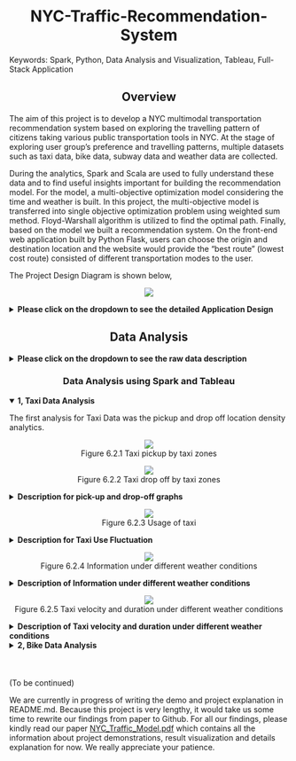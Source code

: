 <h1 align=center> NYC-Traffic-Recommendation-System</h1>
<p>Keywords: Spark, Python, Data Analysis and Visualization, Tableau, Full-Stack Application</p>
<h2 align = "center">Overview</h2>
<p>

The aim of this project is to develop a NYC multimodal transportation recommendation system based on exploring the travelling pattern of citizens taking various public transportation tools in NYC. At the stage of exploring user group’s preference and travelling patterns, multiple datasets such as taxi data, bike data, subway data and weather data are collected. 
 
 During the analytics, Spark and Scala are used to fully understand these data and to find useful insights important for building the recommendation model. For the model, a multi-objective optimization model considering the time and weather is built. In this project, the multi-objective model is transferred into single objective optimization problem using weighted sum method. Floyd-Warshall algorithm is utilized to find the optimal path. Finally, based on the model we built a recommendation system. On the front-end web application built by Python Flask, users can choose the origin and destination location and the website would provide the “best route” (lowest cost route) consisted of different transportation modes to the user.  
</p>

<p>The Project Design Diagram is shown below, </p>

<p align="center">
	<image src="./graphs/design.png">
</p>
<details><summary><b>Please click on the dropdown to see the detailed Application Design</b></strong></summary>
<p>
	At the first stage of the project, data including taxi, subway, citibike and weather from different sources is collected and stored in Hadoop HDFS. In Spark, the travelling patterns of taxi, subway and citibikes are analyzed under different weather conditions and time periods. Average velocity and cost of each transportation mode under different weather conditions and time period are generated. With the result of analysis, a multimodal transportation recommendation model minimizing both duration and cost is built and Floyd-Warshall algorithm is utilized to find the optimal path.
</p>
<p>
After preforming the previous steps, we would gather enough information from the algorithm and analytics to compile the data layers. Data layers has the highly aggregated metadata which are much smaller than original data and running result from the Floyd Washer Algorithm. We created this layer to accelerate the program speed by avoiding running the back-end spark data query code from the beginning and Floyd-Warshall algorithm implementation every time when a user query for the best route information, since the cost for running either spark data query code and Floyd Warshall Algorithm code is very high. Therefore, data layer can be considered as caching the output from data analysis and the algorithm in a sense. However, to keep the data layers up to date, we plan to automate the process of data layers updating itself from the newest data in Spark in the future.
</p>
<p>
With the data layer constructed as described above, we have the options to build numerous applications on top on it. Because of the limitation of time, we would build a web application as demonstration for the project.
</p>

</details>



<h2 align = "center">Data Analysis</h2>








<details><summary><b>Please click on the dropdown to see the raw data description</b></strong></summary>
 <h2 align = "center">Detailed Data Description</h2>
<p>
As discussed above, we mainly made use of four different kinds of data: Taxi Data, Subway Data, Bike Data, and Weather Data. 
</p>
<h3 align = "center"> Taxi Data Description</h3>

Yellow Taxi and For-Hired Vehicle data (10GB) were extracted from New York City TLC trip record data. There are in total 19 fields in the raw data including break-down of the total trip fee, trip distance, start location, ending location, etc. The time range for taxi data that we will be using for this project is from 01/01/2018 to 12/31/2018. After processing the data, eights fields that are relevant to the research are retained. Information about these columns are listed below.



|Columns    |Type    |Max         |Min         |
|:---------:|:------:|:----------:|:----------:|
|start Date |	String | 2018-12-31 | 2018-01-01 |
|start Time	|String	 |4           |	1          |
|end Date	  |String	 |2018-12-31	|2018-01-01  |
|end Time	  |String  |  	4	      |1           |
|trip Dist	|Double	 |99.95	      |     0      |
|pickup	    |String	 |265	        |   0        |
|dropoff  	|String	 |265	        |0           |
|amount   	|Double	 |999.56	    |0           |

<p>
Pick up and drop off locations are the number mapped by the TLC taxi zone in New York City. The amount is the aggregated taxi fee for a trip. 
</p>

<h3 align = "center"> Subway Data Description</h3>
Subway data (100KB) was downloaded from NYC Open Data. This dataset includes the location of subway stations in NYC. The schema of the data is as follows.

|Columns    |Type    |	Max(value length)|Min(value length)|
|:---------:|:------:|:----------:|:----------:|
|Name |	String	| 34         |	 5         |
|Latitude	  |Double  |	 14	       |12          |
|Longitude	 |Double	 |11 	        |15          |
|Line       |	String	|15	         |1           |

<h3 align = "center"> Citibike Dataset Description</h3>
Citibike data (5GB) is accessed from Citibike official website. Citibike record data in the New York City is collected from 1/1/2018 to 31/12/2018. The schema of Citibike dataset is shown as follows.

|Columns|Type|Max(value/value length)|	Min(value/value length)
|:---------:|:------:|:----------:|:----------:|
|Duration|	Int|	19510049|	61|
|Start_time|	String|	19	|19|
|Stop_time	|String	|19	|19|
|Latitude|	Double|	45.506|	40.647|
|Longitude|	Double|	-73.569|	-74.025|


<h3 align = "center"> Weather Description</h3>
Weather data (4.8MB) was downloaded from National Centers For Environmental Information. We collected the New York City weather data from 1/1/2018 to 31/12/2018. The size of this dataset is 4.8 MB. It contains lots of useful columns, such as windspeed, temperature and precipitation. The schema of this dataset is as follows.

|Columns|Type|Max|Min|
|:---------:|:------:|:----------:|:----------:|
|Date|String|21|21|
|Temperature|Double|	95|	5|
|Precipitation	|Double	|1.69	|0.0|
|Windspeed	|Double	|21	|0|

</details>

<h3 align = "center">Data Analysis using Spark and Tableau</h3>
<details open><summary><b>1, Taxi Data Analysis</b></strong></summary>
<p>The first analysis for Taxi Data was the pickup and drop off location density analytics.</p>
<p align="center">
	<image src="./graphs/pickup.png">
	<br>
	<span>Figure 6.2.1 Taxi pickup by taxi zones</span>
</p>
<p align="center">
	<image src="./graphs/dropoff.png">
	<br>
	<span>Figure 6.2.2 Taxi drop off by taxi zones</span>
</p>
<details><summary><b>Description for pick-up and drop-off graphs</b></strong></summary>
<p>
In first pickup heatmap, the more counts an area have, the darker red that area is. As the graph indicates, Manhattan area and the area along Manhattan island have the most counts of pickup. Also, what worth noticing is the area at bottom right of the graph. It has an unusual darker red compared with the areas around it, which is the JFK airport area. Apparently, many people (possibly a good portion of them is tourists) opt to take taxi to airport. 
</p>
<p>
The second graph is drop off heatmap. The darker blue an area is, the more drop off counts that area has. The densest areas for drop off counts are also in Manhattan and the area along it, as well as JFK and LaGuardia airport. This is a surprising result under the assumption that people would take taxi one-way from one location to another. Here, hypothesis could be raised that a portion of the people tends to take taxi more and use taxi as their regular commuting tools, because the similarity of pickup and drop off heatmap indicates there are many a trip happening between certain areas. This hypothesis will not be the focus point for this paper.
</p>
</details>

<p align="center">
	<image src="./graphs/taxi_usage.png">
	<br>
	<span>Figure 6.2.3 Usage of taxi </span>
</p>
<details><summary><b>Description for Taxi Use Fluctuation</b></strong></summary>
<p>
The graph above shows the usage of taxi data across 2018. Taxi data is split based on time during a day and different colors are used for different time during a day. Period 1 is the time from 6 am to 9 am which is considered as the morning traffic peak hours. Period 2 is the time from 10am to 4pm which is considered as the regular hours during daytime. Period 3 is the time from 5 pm to 8 pm, which is considered as the evening traffic peak. Finally, period 4 is from 9 pm to 5 am which is considered as nighttime. The count number for different time period in a day is mapped against each month to get the graph above. As can be seen, the total taxi usage reached the peak around February, May and October, and the month of March and April have the least taxi records. It is very intriguing to see sudden surge of taxi records from least records in April to most records in May. Also, as can be seen from the graph, the time period in a day at which people tend to use taxi is fixed across the year. People most likely to use the taxi service at Period 2, which is from 10 am to 4 pm at a day. They are least likely to use taxi for period 1 which is 6 am to 9 am at a day, possibly due to the morning traffic.
</p>


</details>


<p align="center">
	<image src="./graphs/info_under_wea.png">
	<br>
	<span>Figure 6.2.4 Information under different weather conditions</span>
</p>
	
<details><summary><b>Description of Information under different weather conditions</b></strong></summary>
<p>
	Figure 6.2.4 upper describes the average travel distance, average traveling velocity and average price mapping against each of the weather conditions. The weather conditions in the graph are divided to 3 dimensions, including temperature, rainfall or snowfall and wind speed. Temperature can be mapped to cold weather (temp1), regular weather (temp2) and hot weather(temp3). Rainfall or snowfall condition can be mapped to raining or snowing(PrepT), no precipitation(PrepF). Wind condition can be divided to strong wind(WindT) and no strong wind(WindF). 
</p>
<p>
	Although not very obvious, it can be seen that taxi’s speed is slowest during the time when there is precipitation, and the price reaches the peak during precipitation, which fits into empirical experience since the traffic is usually not good during raining or snowing. From the graph, we can also see that the temperature and whether it is windy independently would barely affect the taxi traveling velocity and prices too much.
</p>
</details>

<p align="center">
	<image src="./graphs/vd_under_wea.png">
	<br>
	<span>Figure 6.2.5 Taxi velocity and duration under different weather conditions</span>
</p>
	
<details><summary><b>Description of Taxi velocity and duration under different weather conditions</b></strong></summary>
<p>
After conducting aggregation of taxi data and weather conditions shown in Figure 6.2.4, we look into the taxi data aggregated by all different weather conditions simultaneously as demonstrated in Figure 6.2.5. The left chart in Figure 6.2.5 denotes the travel velocity and the right chart denotes the average traveling duration. In the Figure 6.2.5, three characters represents the weather conditions: the first character denoting temperatures (1-low, 2-regular, 3-high); the second character means the whether it is raining/snowing; the third character signaling whether it is raining. From the graph above, we can clearly see that when it is cold, raining and windy, the average travel duration reaches the maximum and average travel velocity reaches the minimum. This weather condition causes the most significant difference in taxi traveling data than other weather conditions. What’s more, from the chart, we can easily see that raining and low temperature would cause the taxi to slow down traveling speed significantly. From this analysis, we can conclude that multiple weather factors combined have more predicting power and determinacy than independent weather condition by comparing Figure 6.2.5 to Figure 6.2.4. Despite the need to combine multiple weather conditions to determine taxi traveling data, the low-temperature and raining/snowing weather conditions would worsen taxi traveling duration and speed in general.
</p>
</details>

<!--end of taxi-->
</details>



<details><summary><b>2, Bike Data Analysis</b></strong></summary>

<p align="center">
	<image src="./graphs/bikepickup.png">
	<image src="./graphs/bikedropoff.png">
	<br>
	<span>Figure 6.3.2 Citibike pickup and drop off</span>
</p>
<details><summary><b>Description of Bike Pick-up and Drop-off Graph</b></strong></summary>
<p>
Figure 6.3.2 shows the pickup and drop off locations for Citibikes in NYC during 2018. The color deepens with the increase of the usage rate of the site. This figure shows that Citibikes are evenly distributed in NYC, especially in Manhattan. Thus, users can basically reach their destination through Citibike in Manhattan. It can be seen that darker spots are mostly concentrated in Midtown Manhattan. Therefore, in these sites with high demand and utilization rate, citibike can increase the number of bicycles appropriately to better meet the needs of customers.
</p>
</details>
	
	


<p align="center">
	<image src="./graphs/usageperiod.png">
	<br>
	<span>Figure 6.3.3 Usage counts during four time periods</span>
</p>
<details><summary><b>Description of Citi Bike Usage over 24 hours</b></strong></summary>
<p>
Figure 6.3.3 shows the bike usage counts grouped by four time periods. It is clear that the peak usage of Citibikes appears during May to October. Part of the reason lies in that the weather conditions are mild during this time. </p>
<p>
	In the same month, the usage of citibike is also very different in different time periods. The time period with the highest usage rate is time period 2(10am-4pm), followed by time period 3(5pm-8pm), then time period 1(6am-9am), and finally time period 4(9pm-5am).
</p>
</details>

<p align="center">
	<image src="./graphs/usagecount.png">
	<br>
	<span>Figure 6.3.4 Usage count in different time period</span>
</p>
<details><summary><b>Description of Citi Bike Usage count in different time period </b></strong></summary>
<p>
The above figure shows the usage count grouped by four time period on each day. The lines change periodically. The most obvious is the yellow line chart, and basically every peak is on Saturday. For the comparison of the four time periods, the same as above. Less people ride bicycles at night.</p>
<p>
	For the purpose of implementing a multimodal transportation recommendation system, which takes the impact of weather condition into consideration, the relationship between the speed of Citibike and weather condition can be further explored.
</p>
</details>
	

<p align="center">
	<image src="./graphs/infounderweac.png">
	<br>
	<span>Figure 6.3.5 Information under different weather conditions</span>
</p>
<details><summary><b>Description of Citi Bike in terms of different weather conditions</b></strong></summary>
<p>
The above figure shows the average distance, average velocity and average price for each single weather. First of all, in the three cases of low temperature, rainfall and strong winds, the average distance is low, probably because people will use other modes of transportation under the bad weather conditions. For the average speed, the average speed is slower when the temperature is higher, and this is a reasonable finding. For the average price, it is positively correlated with riding time. The average price is higher at high temperatures, which means the low riding speed makes price higher. Therefore, it is not a good choice for cycling when the temperature is hot.
</p>
</details>
	
<p align="center">
	<image src="./graphs/singlewea.png">
	<br>
	<span>Figure 6.3.5 Information under different weather conditions</span>
</p>
<details><summary><b>Description of single weather conditions influences on CitiBike</b></strong></summary>
<p>
The above analysis of the impact of a single weather factor on Citibike, the following analysis of the impact of the combination of the three weather factors on the speed and duration of cycling. From the chart on the left, we can clearly see that the speed is the slowest in the case of 1-T-T (the weather is cold and rainy and windy, the three characters had the same meaning as the figure in taxi analysis.) Next, the slower weather combination is 3-F-T and 3-F-F. This shows that in high temperature weather, whether it is windy or not, the speed will be slow. From the chart on the right, we can see that under the combination of weather that makes cycling very slow, the duration time are longer.
</p>
</details>

	
	







</details>





<br>
<br>
<br>
(To be continued)

We are currently in progress of writing the demo and project explanation in README.md. Because this project is very lengthy, it would take us some time to rewrite our findings from paper to Github. For all our findings, please kindly read our paper [NYC_Traffic_Model.pdf](/NYC_Traffic_Model.pdf) which contains all the information about project demonstrations, result visualization and details explanation for now. We really appreciate your patience. 





